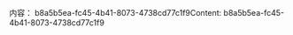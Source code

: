 <span data-ttu-id="a11e8-101">内容： b8a5b5ea-fc45-4b41-8073-4738cd77c1f9</span><span class="sxs-lookup"><span data-stu-id="a11e8-101">Content: b8a5b5ea-fc45-4b41-8073-4738cd77c1f9</span></span>